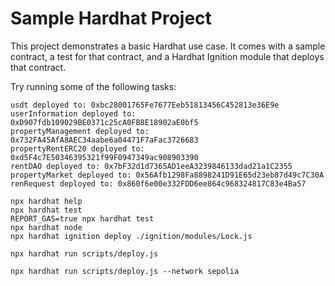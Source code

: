 # Sample Hardhat Project

This project demonstrates a basic Hardhat use case. It comes with a sample contract, a test for that contract, and a Hardhat Ignition module that deploys that contract.

Try running some of the following tasks:

```shell
usdt deployed to: 0xbc28001765Fe7677Eeb51813456C452813e36E9e
userInformation deployed to: 0xD907fdb109029BE0371c25cA0FB8E18902aE0bf5
propertyManagement deployed to: 0x732FA45AfA8AEC34aabe6a04471F7aFac3726683
propertyRentERC20 deployed to:
0xd5F4c7E50346395321f99F0947349ac908903390
rentDAO deployed to: 0x7bF32d1d7365AD1eeA3239846133dad21a1C2355
propertyMarket deployed to: 0x56Afb1298Fa8898241D91E65d23eb87d49c7C30A
renRequest deployed to: 0x860f6e00e332FDD6ee864c968324817C83e4Ba57

npx hardhat help
npx hardhat test
REPORT_GAS=true npx hardhat test
npx hardhat node
npx hardhat ignition deploy ./ignition/modules/Lock.js

npx hardhat run scripts/deploy.js

npx hardhat run scripts/deploy.js --network sepolia
```
